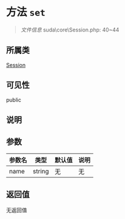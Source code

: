# 方法 `set`

> *文件信息* suda\core\Session.php: 40~44

## 所属类 

[Session](../Session.md)

## 可见性

public

## 说明



## 参数


| 参数名 | 类型 | 默认值 | 说明 |
|--------|-----|-------|-------|
| name |  string | 无 | 无 |



## 返回值

无返回值
